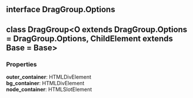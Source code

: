 ## interface **DragGroup.Options**

## class **DragGroup**\<O extends DragGroup.Options = DragGroup.Options, ChildElement extends Base = Base>
### Properties
**outer_container**: HTMLDivElement<br>
**bg_container**: HTMLDivElement<br>
**node_container**: HTMLSlotElement<br>


